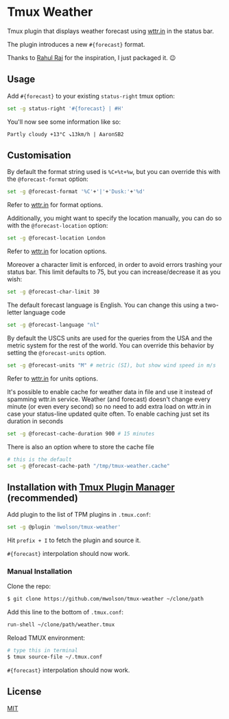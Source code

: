 # Tmux Weather

Tmux plugin that displays weather forecast using [wttr.in](http://wttr.in) in the status bar.

The plugin introduces a new `#{forecast}` format.

Thanks to [Rahul Rai](https://github.com/rahulrai-in) for the inspiration, I just packaged it. 😉

## Usage

Add `#{forecast}` to your existing `status-right` tmux option:

```bash
set -g status-right '#{forecast} | #H'
```

You'll now see some information like so:

```
Partly cloudy +13°C ↘13km/h | AaronSB2
```

## Customisation

By default the format string used is `%C+%t+%w`, but you can override this with the `@forecast-format` option:

```bash
set -g @forecast-format '%C'+'|'+'Dusk:'+'%d'
```

Refer to [wttr.in](http://wttr.in) for format options.

Additionally, you might want to specify the location manually, you can do so with the `@forecast-location` option:

```bash
set -g @forecast-location London
```

Refer to [wttr.in](https://wttr.in/:help) for location options.

Moreover a character limit is enforced, in order to avoid errors trashing your status bar.
This limit defaults to 75, but you can increase/decrease it as you wish:

```bash
set -g @forecast-char-limit 30
```

The default forecast language is English. You can change this using a two-letter language code

```bash
set -g @forecast-language "nl"
```

By default the USCS units are used for the queries from the USA and the metric system for the rest
of the world. You can override this behavior by setting the `@forecast-units` option.

```bash
set -g @forecast-units "M" # metric (SI), but show wind speed in m/s
```

Refer to [wttr.in](https://wttr.in/:help) for units options.

It's possible to enable cache for weather data in file and use it instead of spamming wttr.in
service. Weather (and forecast) doesn't change every minute (or even every second) so no need to add
extra load on wttr.in in case your status-line updated quite often.
To enable caching just set its duration in seconds

```bash
set -g @forecast-cache-duration 900 # 15 minutes
```

There is also an option where to store the cache file

```bash
# this is the default
set -g @forecast-cache-path "/tmp/tmux-weather.cache"
```

## Installation with [Tmux Plugin Manager](https://github.com/tmux-plugins/tpm) (recommended)

Add plugin to the list of TPM plugins in `.tmux.conf`:

```bash
set -g @plugin 'mwolson/tmux-weather'
```

Hit `prefix + I` to fetch the plugin and source it.

`#{forecast}` interpolation should now work.

### Manual Installation

Clone the repo:

```bash
$ git clone https://github.com/mwolson/tmux-weather ~/clone/path
```

Add this line to the bottom of `.tmux.conf`:

```bash
run-shell ~/clone/path/weather.tmux
```

Reload TMUX environment:

```bash
# type this in terminal
$ tmux source-file ~/.tmux.conf
```

`#{forecast}` interpolation should now work.

## License

[MIT](LICENSE)
